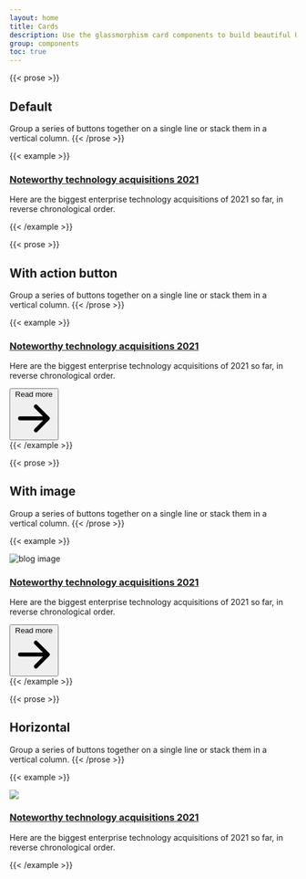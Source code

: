 ```yaml
---
layout: home
title: Cards
description: Use the glassmorphism card components to build beautiful UI/UX layouts for your pages
group: components
toc: true
---
```


{{< prose >}}
## Default

Group a series of buttons together on a single line or stack them in a vertical column.
{{< /prose >}}

{{< example >}}
<div class="bg-white shadow-md border border-gray-200 rounded-lg max-w-sm">
    <div class="p-6">
        <a href="#">
            <h3 class="text-gray-900 font-bold text-2xl tracking-tight mb-2">Noteworthy technology acquisitions 2021</h3>
        </a>
        <p class="font-normal text-gray-700">Here are the biggest enterprise technology acquisitions of 2021 so far, in reverse chronological order.</p>
    </div>
</div>
{{< /example >}}

{{< prose >}}
## With action button

Group a series of buttons together on a single line or stack them in a vertical column.
{{< /prose >}}

{{< example >}}
<div class="bg-white shadow-md border border-gray-200 rounded-lg max-w-sm">
    <div class="p-6">
        <a href="#">
            <h3 class="text-gray-900 font-bold text-2xl tracking-tight mb-2">Noteworthy technology acquisitions 2021</h3>
        </a>
        <p class="font-normal text-gray-700 mb-3">Here are the biggest enterprise technology acquisitions of 2021 so far, in reverse chronological order.</p>
        <button type="button" class="text-white bg-blue-700 hover:bg-blue-800 focus:ring-4 focus:ring-blue-300 font-medium rounded-lg text-sm px-3 py-2 text-center inline-flex items-center">
            Read more
            <svg class="-mr-1 ml-2 h-5 w-5" fill="currentColor" viewBox="0 0 20 20" xmlns="http://www.w3.org/2000/svg"><path fill-rule="evenodd" d="M10.293 3.293a1 1 0 011.414 0l6 6a1 1 0 010 1.414l-6 6a1 1 0 01-1.414-1.414L14.586 11H3a1 1 0 110-2h11.586l-4.293-4.293a1 1 0 010-1.414z" clip-rule="evenodd"></path></svg>
        </button>
    </div>
</div>
{{< /example >}}

{{< prose >}}
## With image

Group a series of buttons together on a single line or stack them in a vertical column.
{{< /prose >}}

{{< example >}}
<div class="bg-white shadow-md border border-gray-200 rounded-lg max-w-sm">
    <img class="rounded-t-lg" src="/img/blog/image-1.jpg" alt="blog image" />
    <div class="p-5">
        <a href="#">
            <h3 class="text-gray-900 font-bold text-2xl tracking-tight mb-2">Noteworthy technology acquisitions 2021</h3>
        </a>
        <p class="font-normal text-gray-700 mb-3">Here are the biggest enterprise technology acquisitions of 2021 so far, in reverse chronological order.</p>
        <button type="button" class="text-white bg-blue-700 hover:bg-blue-800 focus:ring-4 focus:ring-blue-300 font-medium rounded-lg text-sm px-3 py-2 text-center inline-flex items-center">
            Read more
            <svg class="-mr-1 ml-2 h-5 w-5" fill="currentColor" viewBox="0 0 20 20" xmlns="http://www.w3.org/2000/svg"><path fill-rule="evenodd" d="M10.293 3.293a1 1 0 011.414 0l6 6a1 1 0 010 1.414l-6 6a1 1 0 01-1.414-1.414L14.586 11H3a1 1 0 110-2h11.586l-4.293-4.293a1 1 0 010-1.414z" clip-rule="evenodd"></path></svg>
        </button>
    </div>
</div>
{{< /example >}}

{{< prose >}}
## Horizontal

Group a series of buttons together on a single line or stack them in a vertical column.
{{< /prose >}}

{{< example >}}
<div class="flex flex-col md:flex-row md:max-w-xl rounded-lg bg-white border shadow-md items-center">
    <img class="w-full h-96 md:h-auto object-cover md:w-48 rounded-t-lg md:rounded-none md:rounded-l-lg" src="/img/blog/image-4.jpg">
    <div class="p-4 flex flex-col justify-between leading-normal">
        <a href="#">
            <h3 class="text-gray-900 font-bold text-2xl tracking-tight mb-2">Noteworthy technology acquisitions 2021</h3>
        </a>
        <p class="font-normal text-gray-700 mb-3">Here are the biggest enterprise technology acquisitions of 2021 so far, in reverse chronological order.</p>
    </div>
</div>
{{< /example >}}